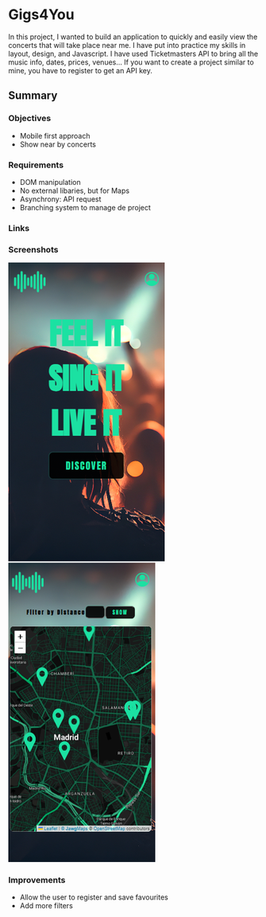 # Gigs4You
In this project, I wanted to build an application to quickly and easily view the concerts that will take place near me. 
I have put into practice my skills in layout, design, and Javascript. I have used Ticketmasters API to bring all the music info, dates, prices, venues... If you
want to create a project similar to mine, you have to register to get an API key.
## Summary
### Objectives
- Mobile first approach
- Show near by concerts
### Requirements
- DOM manipulation
- No external libaries, but for Maps
- Asynchrony: API request
- Branching system to manage de project
### Links
### Screenshots
![Home](screenshota/captura.png)
![Home](screenshota/captura2.png)

### Improvements
- Allow the user to register and save favourites
- Add more filters
